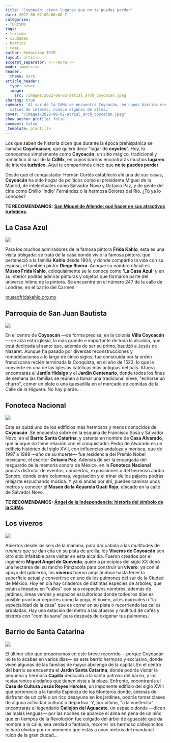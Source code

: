 ```yaml
---
title: 'Coyoacán: cinco lugares que no te puedes perder'
date: 2022-08-02 00:00:00 Z
categories:
- TURISMO
tags:
- turismo
- ciudades
- barrios
- cdmx
author: Redacción TYSM
layout: article
excerpt_separator: <!--more-->
mode: immersive
header:
  theme: dark
article_header:
  type: cover
  image:
    src: /images/2022-08-02-atrial_arch_coyoacan.jpeg
sharing: true
summary: 'Al sur de la CdMx se encuentra Coyoacán, en cuyos barrios encontrarás muchos
  sitios de interés: conoce algunos de ellos…'
cover: "/images/2022-08-02-atrial_arch_coyoacan.jpeg"
show_author_profile: false
comment: false
_template: plantilla
---
```







Los que saben de historia dicen que durante la época prehispánica se llamaba **Coyohuacan**, que quiere decir "lugar de **coyotes**". Hoy, lo conocemos simplemente como **Coyoacán**, un sitio mágico, tradicional y romántico al sur de la **CdMx**, en cuyos barrios encontrarás muchos **lugares** de interés **turístico**. Aquí te compartimos cinco que **no te puedes perder**.

Desde que el conquistador Hernán Cortés estableció ahí una de sus casas, **Coyoacán** ha sido hogar de políticos como el presidente Miguel de la Madrid, de intelectuales como Salvador Novo y Octavio Paz, y de gente del cine como Emilio 'Indio' Fernández o la hermosa Dolores del Río. ¿Tú ya lo conoces?

**TE RECOMENDAMOS:** [**San Miguel de Allende: qué hacer en sus atractivos turísticos**](https://blog.tonoysumariachi.com/turismo/2022/08/16/san-miguel-de-allende-que-hacer-en-sus-atractivos-turisiticos.html)**.**

## La Casa Azul

![](https://upload.wikimedia.org/wikipedia/commons/thumb/6/60/%E2%80%9CLa_casa_azul%E2%80%9D.jpg/1024px-%E2%80%9CLa_casa_azul%E2%80%9D.jpg)

Para los muchos admiradores de la famosa pintora **Frida Kahlo**, esta es una visita obligada: se trata de la casa donde vivió la famosa pintora, que perteneció a la familia **Kahlo** desde 1904, y donde compartió la vida con su esposo, el también pintor **Diego Rivera**. Aunque su nombre oficial es **Museo Frida Kahlo**, coloquialmente se le conoce como **'La Casa Azul'** y en su interior podrás admirar pinturas y objetos que formaron parte del universo íntimo de la pintora. Se encuentra en el número 247 de la calle de Londres, en el barrio del Carmen.

[museofridakahlo.org.mx](https://www.museofridakahlo.org.mx/)

## Parroquia de San Juan Bautista

![](https://upload.wikimedia.org/wikipedia/commons/thumb/3/3d/Iglesia_de_San_Juan_Bautista_Coyoacan%2C_Mexico_City_Interior.JPG/1024px-Iglesia_de_San_Juan_Bautista_Coyoacan%2C_Mexico_City_Interior.JPG)

En el centro de **Coyoacán** —de forma precisa, en la colonia **Villa Coyoacán**— se alza esta iglesia, la más grande e importante de toda la alcaldía, que está dedicada al santo que, además de ser su primo, bautizó a Jesús de Nazaret. Aunque ha pasado por diversas reconstrucciones y remodelaciones a lo largo de cinco siglos, fue construida por la orden franciscana recién terminada la Conquista, en el año de 1522, lo que la convierte en una de las iglesias católicas más antiguas del país. Afuera encontrarás el **Jardín Hidalgo** y el **Jardín Centenario**, donde todos los fines de semana las familias se reúnen a tomar una tradicional nieve, "echarse un churro", comer un elote o una quesadilla en el mercado de comidas de la Calle de la Higuera. No hay pierde…

## Fonoteca Nacional

![](https://upload.wikimedia.org/wikipedia/commons/thumb/2/29/Jard%C3%ADn_Sonoro_%28Fonoteca_Nacional%29_-_6.jpg/1024px-Jard%C3%ADn_Sonoro_%28Fonoteca_Nacional%29_-_6.jpg)

Este es quizá uno de los edificios más hermosos y menos conocidos de **Coyoacán**. Se encuentra sobre en la esquina de Francisco Sosa y Salvador Novo, en el **Barrio Santa Catarina**, y ostenta en nombre de **Casa Alvarado**, que aunque no tiene relación con el conquistador Pedro de Alvarado es un edificio histórico del siglo XVII, con influencias andaluza y morisca, que de 1997 a 1998 —año de su muerte— fue residencia del Premio Nobel mexicano, el escritor **Octavio Paz**. Además de ser la encargada del resguardo de la memoria sonora de México, en la **Fonoteca Nacional** podrás disfrutar de eventos, conciertos, exposiciones o del hermoso Jardín Sonoro, donde entre columnas, vegetación y el trinar de los pájaros podrás relajarte escuchando música. Y ya si andas por ahí, puedes caminar unos metros y conocer el **Museo de la Acuarela Guati Rojo**, ubicado en la calle de Salvador Novo.

**TE RECOMENDAMOS:** [**Ángel de la Independencia: historia del símbolo de la CdMx**](https://blog.tonoysumariachi.com/cultura/2022/07/28/angel-de-la-independencia-historia-del-simbolo-de-la-cdmx.html)**.**

## Los viveros

![](https://upload.wikimedia.org/wikipedia/commons/thumb/6/66/BabyPlantsViverosCoyoacanDF.JPG/1024px-BabyPlantsViverosCoyoacanDF.JPG)

Abiertos desde las seis de la mañana, para dar cabida a las multitudes de _runners_ que se dan cita en su pista de arcilla, los **Viveros de Coyoacán** son otro sitio infaltable para visitar en esta alcaldía. Fueron creados por el ingeniero **Miguel Ángel de Quevedo**, quien a principios del siglo XX donó una hectárea del su rancho Panzacola para construir un **vivero**; ya con el apoyo del gobierno, los **viveros** fueron ampliándose hasta tener la superficie actual y convertirse en uno de los pulmones del sur de la Ciudad de México. Hoy en día hay criaderos de distintas especies de árboles, que están alineados en "calles" con sus respectivos nombres, además de jardines, áreas verdes y espacios escultóricos donde todos los días es posible practicar deportes como la yoga, el boxeo, artes marciales o "la especialidad de la casa" que es correr en su pista o recorriendo las calles arboladas. Hay una estación del metro a las afueras y multitud de cafés y bistrots con "comida sana" para después de oxigenar tus pulmones.

## Barrio de Santa Catarina

![](https://upload.wikimedia.org/wikipedia/commons/thumb/f/f6/Lateral_de_la_Iglesia_de_Santa_Catarina.jpg/1024px-Lateral_de_la_Iglesia_de_Santa_Catarina.jpg)

El último sitio que proponemos en este breve recorrido —porque Coyoacán no te lo acabas en varios días— es este barrio hermoso y exclusivo, donde viven algunas de las familias de mayor abolengo de la capital. En el centro del barrio se encuentra el **Jardín Santa Catarina**, donde podrás visitar la pequeña y hermosa **Capilla** dedicada a la santa patrona del barrio, y los restaurantes aledaños que tienen vista a la plaza. Enfrente, encontrarás el **Casa de Cultura Jesús Reyes Heroles**, un imponente edificio del siglo XVIII que perteneció a la familia Espinoza de los Monteros donde, además de disfrutar de un café o un rico desayuno en los jardines, podrás tomar clases de alguna actividad cultural o deportiva. Y, por último, "a la vueltecita" encontrarás el legendario **Callejón del Aguacate**, un espacio donde —dicen las malas lenguas— por las noches se aparece el alma en pena de un niño que en tiempos de la Revolución fue colgado del árbol de aguacate que da nombre a la calle; sea verdad o fantasía, recorrer los hermoso callejoncitos te hará olvidar por un momento que estás a unos metros del mundanal ruido de la gran ciudad…
